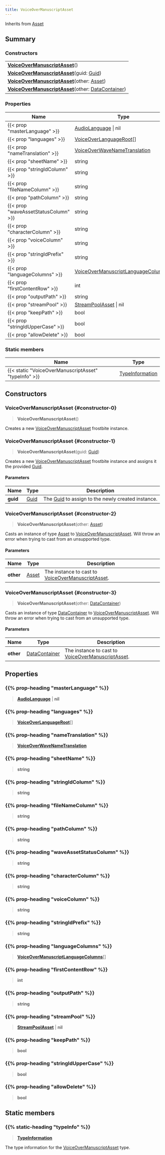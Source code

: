 ```yaml
---
title: VoiceOverManuscriptAsset
---
```


Inherits from [Asset](/vext/ref/fb/asset)

## Summary

### Constructors

|  |
| --- |
| **[VoiceOverManuscriptAsset](#constructor-0)**() |
| **[VoiceOverManuscriptAsset](#constructor-1)**(guid: [Guid](/vext/ref/shared/type/guid)) |
| **[VoiceOverManuscriptAsset](#constructor-2)**(other: [Asset](/vext/ref/fb/asset)) |
| **[VoiceOverManuscriptAsset](#constructor-3)**(other: [DataContainer](/vext/ref/shared/type/datacontainer)) |

### Properties

| Name | Type |
| ---- | ---- |
| {{< prop "masterLanguage" >}} | [AudioLanguage](/vext/ref/fb/audiolanguage) \| nil |
| {{< prop "languages" >}} | [VoiceOverLanguageRoot](/vext/ref/fb/voiceoverlanguageroot)[] |
| {{< prop "nameTranslation" >}} | [VoiceOverWaveNameTranslation](/vext/ref/fb/voiceoverwavenametranslation) |
| {{< prop "sheetName" >}} | string |
| {{< prop "stringIdColumn" >}} | string |
| {{< prop "fileNameColumn" >}} | string |
| {{< prop "pathColumn" >}} | string |
| {{< prop "waveAssetStatusColumn" >}} | string |
| {{< prop "characterColumn" >}} | string |
| {{< prop "voiceColumn" >}} | string |
| {{< prop "stringIdPrefix" >}} | string |
| {{< prop "languageColumns" >}} | [VoiceOverManuscriptLanguageColumns](/vext/ref/fb/voiceovermanuscriptlanguagecolumns)[] |
| {{< prop "firstContentRow" >}} | int |
| {{< prop "outputPath" >}} | string |
| {{< prop "streamPool" >}} | [StreamPoolAsset](/vext/ref/fb/streampoolasset) \| nil |
| {{< prop "keepPath" >}} | bool |
| {{< prop "stringIdUpperCase" >}} | bool |
| {{< prop "allowDelete" >}} | bool |

### Static members

| Name | Type |
| ---- | ---- |
| {{< static "VoiceOverManuscriptAsset" "typeInfo" >}} | [TypeInformation](/vext/ref/shared/type/typeinformation) |

## Constructors

### VoiceOverManuscriptAsset {#constructor-0}

> **VoiceOverManuscriptAsset**()

Creates a new [VoiceOverManuscriptAsset](/vext/ref/fb/voiceovermanuscriptasset) frostbite instance.

### VoiceOverManuscriptAsset {#constructor-1}

> **VoiceOverManuscriptAsset**(guid: [Guid](/vext/ref/shared/type/guid))

Creates a new [VoiceOverManuscriptAsset](/vext/ref/fb/voiceovermanuscriptasset) frostbite instance and assigns it the provided [Guid](/vext/ref/shared/type/guid).

#### Parameters

| Name | Type | Description |
| ---- | ---- | ----------- |
| **guid** | [Guid](/vext/ref/shared/type/guid) | The [Guid](/vext/ref/shared/type/guid) to assign to the newly created instance. |

### VoiceOverManuscriptAsset {#constructor-2}

> **VoiceOverManuscriptAsset**(other: [Asset](/vext/ref/fb/asset))

Casts an instance of type [Asset](/vext/ref/fb/asset) to [VoiceOverManuscriptAsset](/vext/ref/fb/voiceovermanuscriptasset). Will throw an error when trying to cast from an unsupported type.

#### Parameters

| Name | Type | Description |
| ---- | ---- | ----------- |
| **other** | [Asset](/vext/ref/fb/asset) | The instance to cast to [VoiceOverManuscriptAsset](/vext/ref/fb/voiceovermanuscriptasset). |

### VoiceOverManuscriptAsset {#constructor-3}

> **VoiceOverManuscriptAsset**(other: [DataContainer](/vext/ref/shared/type/datacontainer))

Casts an instance of type [DataContainer](/vext/ref/shared/type/datacontainer) to [VoiceOverManuscriptAsset](/vext/ref/fb/voiceovermanuscriptasset). Will throw an error when trying to cast from an unsupported type.

#### Parameters

| Name | Type | Description |
| ---- | ---- | ----------- |
| **other** | [DataContainer](/vext/ref/shared/type/datacontainer) | The instance to cast to [VoiceOverManuscriptAsset](/vext/ref/fb/voiceovermanuscriptasset). |

## Properties

### {{% prop-heading "masterLanguage" %}}

> **[AudioLanguage](/vext/ref/fb/audiolanguage)** \| **nil**

### {{% prop-heading "languages" %}}

> **[VoiceOverLanguageRoot](/vext/ref/fb/voiceoverlanguageroot)**[]

### {{% prop-heading "nameTranslation" %}}

> **[VoiceOverWaveNameTranslation](/vext/ref/fb/voiceoverwavenametranslation)**

### {{% prop-heading "sheetName" %}}

> **string**

### {{% prop-heading "stringIdColumn" %}}

> **string**

### {{% prop-heading "fileNameColumn" %}}

> **string**

### {{% prop-heading "pathColumn" %}}

> **string**

### {{% prop-heading "waveAssetStatusColumn" %}}

> **string**

### {{% prop-heading "characterColumn" %}}

> **string**

### {{% prop-heading "voiceColumn" %}}

> **string**

### {{% prop-heading "stringIdPrefix" %}}

> **string**

### {{% prop-heading "languageColumns" %}}

> **[VoiceOverManuscriptLanguageColumns](/vext/ref/fb/voiceovermanuscriptlanguagecolumns)**[]

### {{% prop-heading "firstContentRow" %}}

> **int**

### {{% prop-heading "outputPath" %}}

> **string**

### {{% prop-heading "streamPool" %}}

> **[StreamPoolAsset](/vext/ref/fb/streampoolasset)** \| **nil**

### {{% prop-heading "keepPath" %}}

> **bool**

### {{% prop-heading "stringIdUpperCase" %}}

> **bool**

### {{% prop-heading "allowDelete" %}}

> **bool**

## Static members

### {{% static-heading "typeInfo" %}}

> **[TypeInformation](/vext/ref/shared/type/typeinformation)**

The type information for the [VoiceOverManuscriptAsset](/vext/ref/fb/voiceovermanuscriptasset) type.

